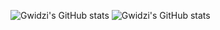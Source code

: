 ![Gwidzi's GitHub stats](https://stats.vze.hu/?username=gwidzi&show_icons=true&theme=github_dark)
![Gwidzi's GitHub stats](https://stats.vze.hu/top-langs/?username=gwidzi&layout=compact&theme=github_dark)
